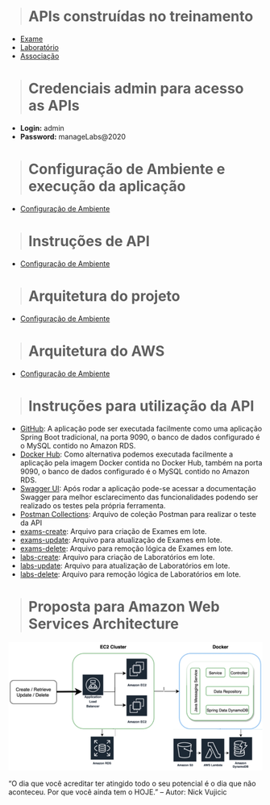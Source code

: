 > # APIs construídas no treinamento

- [Exame](./documentation/examination.md)
- [Laboratório](./documentation/laboratory.md)
- [Associação](./documentation/association.md)

> # Credenciais admin para acesso as APIs

- **Login:** admin
- **Password:** manageLabs@2020

> # Configuração de Ambiente e execução da aplicação

- [Configuração de Ambiente](./documentation/environment-configuration.md)

> # Instruções de API

- [Configuração de Ambiente](./documentation/working-api.md)

> # Arquitetura do projeto

- [Configuração de Ambiente](./documentation/project-architecture.md)

> # Arquitetura do AWS

- [Configuração de Ambiente](./documentation/aws-architecture.md)


> # Instruções para utilização da API

- [GitHub](https://github.com/rhribeiro25/manageLabs): A aplicação pode ser executada facilmente como uma aplicação Spring Boot tradicional, na porta 9090, o banco de dados configurado é o MySQL contido no Amazon RDS.
- [Docker Hub](https://hub.docker.com/repository/docker/rhribeiro25/manage-labs): Como alternativa podemos executada facilmente a aplicação pela imagem Docker contida no Docker Hub, também na porta 9090, o banco de dados configurado é o MySQL contido no Amazon RDS.
- [Swagger UI](http://localhost:9090/swagger-ui.html): Após rodar a aplicação pode-se acessar a documentação Swagger para melhor esclarecimento das funcionalidades podendo ser realizado os testes pela própria ferramenta.
- [Postman Collections](src/main/resources/postmanCollection/manage-labs-postman-collections.json): Arquivo de coleção Postman para realizar o teste da API
- [exams-create](src/main/resources/files/csv/exams-create.csv): Arquivo para criação de Exames em lote.
- [exams-update](src/main/resources/files/csv/exams-update.csv): Arquivo para atualização de Exames em lote.
- [exams-delete](src/main/resources/files/csv/exams-delete.csv): Arquivo para remoção lógica de Exames em lote.
- [labs-create](src/main/resources/files/csv/labs-create.csv): Arquivo para criação de Laboratórios em lote.
- [labs-update](src/main/resources/files/csv/labs-update.csv): Arquivo para atualização de Laboratórios em lote.
- [labs-delete](src/main/resources/files/csv/labs-delete.csv): Arquivo para remoção lógica de Laboratórios em lote.

> # Proposta para Amazon Web Services Architecture

![Diagrama da aplicação e serviços AWS utilizados](./documentation/manage-labs-architecture.jpg)




“O dia que você acreditar ter atingido todo o seu potencial é o dia que não aconteceu. Por que você ainda tem o HOJE.” – Autor: Nick Vujicic

